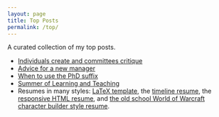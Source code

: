 ```yaml
---
layout: page
title: Top Posts
permalink: /top/
---
```


A curated collection of my top posts.

* [Individuals create and committees critique](https://sethholloway.com/individuals-create-committees-critique/)
* [Advice for a new manager](https://sethholloway.com/advice-for-a-new-manager/)
* [When to use the PhD suffix](https://sethholloway.com/when-to-use-the-phd-suffix/)
* [Summer of Learning and Teaching](summer-of-learning-and-teaching/)
* Resumes in many styles: [LaTeX template](https://github.com/smholloway/resume/tree/master/latex), the [timeline resume](http://www.sethholloway.com/timelineResume.html), the [responsive HTML resume](http://www.sethholloway.com/resume.html), and [the old school World of Warcraft character builder style resume](https://sethholloway.com/alternativeResume.html).
